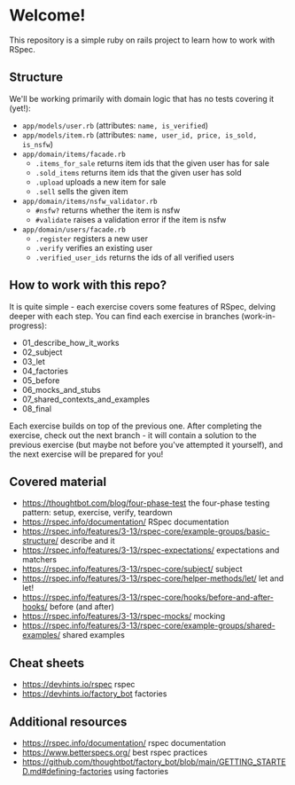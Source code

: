# Welcome!
This repository is a simple ruby on rails project to learn how to work with RSpec.

## Structure
We'll be working primarily with domain logic that has no tests covering it (yet!):
- `app/models/user.rb` (attributes: `name, is_verified`)
- `app/models/item.rb` (attributes: `name, user_id, price, is_sold, is_nsfw`)
- `app/domain/items/facade.rb`
  - `.items_for_sale` returns item ids that the given user has for sale
  - `.sold_items` returns item ids that the given user has sold
  - `.upload` uploads a new item for sale
  - `.sell` sells the given item
- `app/domain/items/nsfw_validator.rb`
  - `#nsfw?` returns whether the item is nsfw
  - `#validate` raises a validation error if the item is nsfw
- `app/domain/users/facade.rb`
  - `.register` registers a new user
  - `.verify` verifies an existing user
  - `.verified_user_ids` returns the ids of all verified users

## How to work with this repo?
It is quite simple - each exercise covers some features of RSpec, delving deeper with each step.
You can find each exercise in branches (work-in-progress):
- 01_describe_how_it_works
- 02_subject
- 03_let
- 04_factories
- 05_before
- 06_mocks_and_stubs
- 07_shared_contexts_and_examples
- 08_final

Each exercise builds on top of the previous one. After completing the exercise, check out the next branch -
it will contain a solution to the previous exercise (but maybe not before you've attempted it yourself),
and the next exercise will be prepared for you!

## Covered material
- https://thoughtbot.com/blog/four-phase-test the four-phase testing pattern: setup, exercise, verify, teardown
- https://rspec.info/documentation/ RSpec documentation
- https://rspec.info/features/3-13/rspec-core/example-groups/basic-structure/ describe and it
- https://rspec.info/features/3-13/rspec-expectations/ expectations and matchers
- https://rspec.info/features/3-13/rspec-core/subject/ subject
- https://rspec.info/features/3-13/rspec-core/helper-methods/let/ let and let!
- https://rspec.info/features/3-13/rspec-core/hooks/before-and-after-hooks/ before (and after)
- https://rspec.info/features/3-13/rspec-mocks/ mocking
- https://rspec.info/features/3-13/rspec-core/example-groups/shared-examples/ shared examples

## Cheat sheets
- https://devhints.io/rspec rspec
- https://devhints.io/factory_bot factories

## Additional resources
- https://rspec.info/documentation/ rspec documentation
- https://www.betterspecs.org/ best rspec practices
- https://github.com/thoughtbot/factory_bot/blob/main/GETTING_STARTED.md#defining-factories using factories
